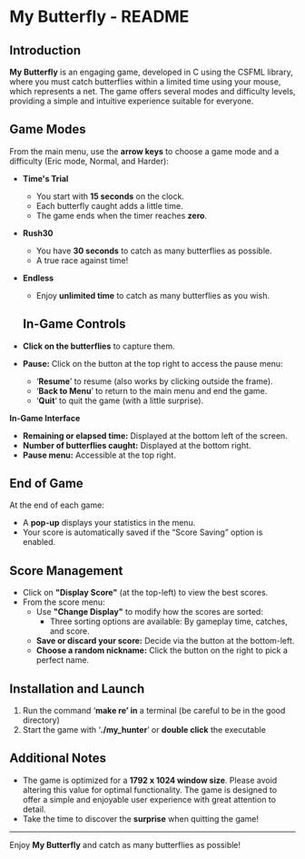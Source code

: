 # **My Butterfly \- README**

## **Introduction**

**My Butterfly** is an engaging game, developed in C using the CSFML library, where you must catch butterflies within a limited time using your mouse, which represents a net. The game offers several modes and difficulty levels, providing a simple and intuitive experience suitable for everyone.

## **Game Modes**

From the main menu, use the **arrow keys** to choose a game mode and a difficulty (Eric mode, Normal, and Harder):

* **Time's Trial**  
  * You start with **15 seconds** on the clock.  
  * Each butterfly caught adds a little time.  
  * The game ends when the timer reaches **zero**.  
* **Rush30**  
  * You have **30 seconds** to catch as many butterflies as possible.  
  * A true race against time\!  
* **Endless**  
  * Enjoy **unlimited time** to catch as many butterflies as you wish.

  ## **In-Game Controls**

* **Click on the butterflies** to capture them.  
* **Pause:** Click on the button at the top right to access the pause menu:  
  * ‘**Resume**’ to resume (also works by clicking outside the frame).  
  * ‘**Back to Menu**’ to return to the main menu and end the game.  
  * ‘**Quit**‘ to quit the game (with a little surprise).

**In-Game Interface**

* **Remaining or elapsed time:** Displayed at the bottom left of the screen.  
* **Number of butterflies caught:** Displayed at the bottom right.  
* **Pause menu:** Accessible at the top right.

## **End of Game**

At the end of each game:

* A **pop-up** displays your statistics in the menu.  
* Your score is automatically saved if the “Score Saving” option is enabled.

## **Score Management**

* Click on **"Display Score"** (at the top-left) to view the best scores.  
* From the score menu:  
  * Use **"Change Display"** to modify how the scores are sorted:  
    * Three sorting options are available: By gameplay time, catches, and score.  
  * **Save or discard your score:** Decide via the button at the bottom-left.  
  * **Choose a random nickname:** Click the button on the right to pick a perfect name.

## **Installation and Launch**

1. Run the command ‘**make re’ in** a terminal (be careful to be in the good directory)  
2. Start the game with ‘**./my\_hunter**’ or **double click** the executable

## **Additional Notes**

* The game is optimized for a **1792 x 1024 window size**. Please avoid altering this value for optimal functionality. The game is designed to offer a simple and enjoyable user experience with great attention to detail.  
* Take the time to discover the **surprise** when quitting the game\!

---

Enjoy **My Butterfly** and catch as many butterflies as possible\! 

